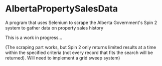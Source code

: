 # AlbertaPropertySalesData
A program that uses Selenium to scrape the Alberta Government's Spin 2 system to gather data on property sales history

This is a work in progress...

(The scraping part works, but Spin 2 only returns limited results at a time within the specified criteria (not every record that fits the search will be returned). Will need to implement a grid sweep system)
